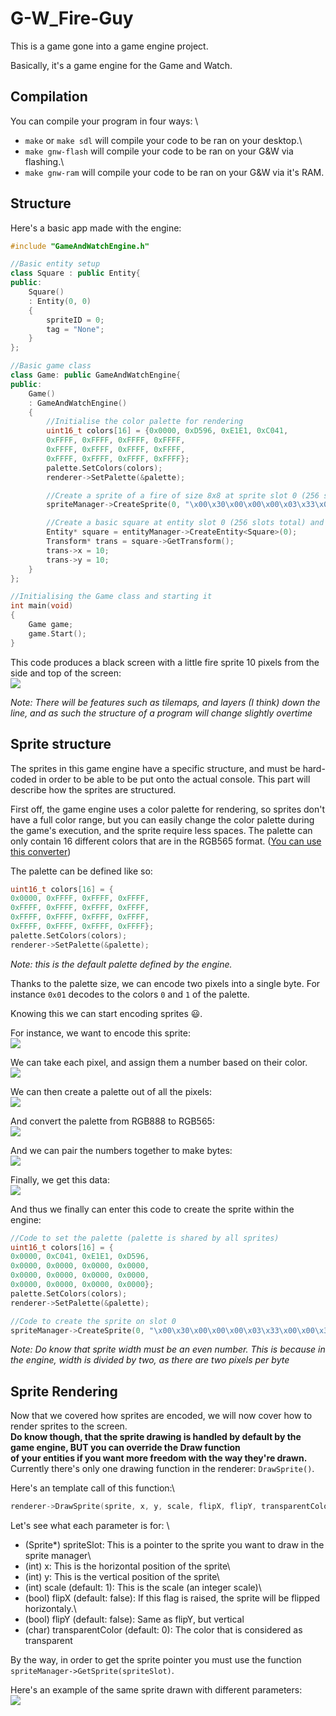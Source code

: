 # G-W_Fire-Guy

This is a game gone into a game engine project.

Basically, it's a game engine for the Game and Watch.

## Compilation

You can compile your program in four ways: \
- `make` or `make sdl` will compile your code to be ran on your desktop.\
- `make gnw-flash` will compile your code to be ran on your G&W via flashing.\
- `make gnw-ram` will compile your code to be ran on your G&W via it's RAM.

## Structure

Here's a basic  app made with the engine:

```C++
#include "GameAndWatchEngine.h"

//Basic entity setup
class Square : public Entity{
public:
	Square()
	: Entity(0, 0)
	{
		spriteID = 0;
		tag = "None";
	}
};

//Basic game class
class Game: public GameAndWatchEngine{
public:
	Game()
	: GameAndWatchEngine()
	{
		//Initialise the color palette for rendering
		uint16_t colors[16] = {0x0000, 0xD596, 0xE1E1, 0xC041, 
		0xFFFF, 0xFFFF, 0xFFFF, 0xFFFF,
		0xFFFF, 0xFFFF, 0xFFFF, 0xFFFF,
		0xFFFF, 0xFFFF, 0xFFFF, 0xFFFF};
		palette.SetColors(colors);
		renderer->SetPalette(&palette);

		//Create a sprite of a fire of size 8x8 at sprite slot 0 (256 slots total)
		spriteManager->CreateSprite(0, "\x00\x30\x00\x00\x00\x03\x33\x00\x00\x32\x33\x30\x00\x11\x23\x30\x03\x11\x21\x33\x03\x22\x22\x33\x03\x22\x22\x33\x00\x33\x33\x00", 4, 8);

		//Create a basic square at entity slot 0 (256 slots total) and setup its position to be (10;10)
		Entity* square = entityManager->CreateEntity<Square>(0);
		Transform* trans = square->GetTransform();
		trans->x = 10;
		trans->y = 10;
	}
};

//Initialising the Game class and starting it
int main(void)
{
	Game game;
	game.Start();
}
```

This code produces a black screen with a little fire sprite 10 pixels from the side and top of the screen:\
![](images/Screenshot.png)

*Note: There will be features such as tilemaps, and layers (I think) down the line, and as such the structure of a program will change slightly overtime*

## Sprite structure

The sprites in this game engine have a specific structure, and must be hard-coded in order to be able to be put onto the actual console. This part will describe how the sprites are structured.

First off, the game engine uses a color palette for rendering, so sprites don't have a full color range, but you can easily change the color palette during the game's execution, and the sprite require less spaces. 
The palette can only contain 16 different colors that are in the RGB565 format. ([You can use this converter](http://drakker.org/convert_rgb565.html))

The palette can be defined like so:
```C++
uint16_t colors[16] = {
0x0000, 0xFFFF, 0xFFFF, 0xFFFF, 
0xFFFF, 0xFFFF, 0xFFFF, 0xFFFF,
0xFFFF, 0xFFFF, 0xFFFF, 0xFFFF,
0xFFFF, 0xFFFF, 0xFFFF, 0xFFFF};
palette.SetColors(colors);
renderer->SetPalette(&palette);
```
*Note: this is the default palette defined by the engine.*

Thanks to the palette size, we can encode two pixels into a single byte.
For instance `0x01` decodes to the colors `0` and `1` of the palette.

Knowing this we can start encoding sprites :smiley:.

For instance, we want to encode this sprite:\
![](images/fire.png)

We can take each pixel, and assign them a number based on their color.\
![](images/ExampleEncoding1.gif)

We can then create a palette out of all the pixels:\
![](images/ExampleEncoding2.gif)

And convert the palette from RGB888 to RGB565:\
![](images/ExampleEncoding3.gif)

And we can pair the numbers together to make bytes:\
![](images/ExampleEncoding4.gif)

Finally, we get this data:\
![](images/FinalEncoding.png)

And thus we finally can enter this code to create the sprite within the engine:
```C++
//Code to set the palette (palette is shared by all sprites)
uint16_t colors[16] = {
0x0000, 0xC041, 0xE1E1, 0xD596, 
0x0000, 0x0000, 0x0000, 0x0000,
0x0000, 0x0000, 0x0000, 0x0000,
0x0000, 0x0000, 0x0000, 0x0000};
palette.SetColors(colors);
renderer->SetPalette(&palette);

//Code to create the sprite on slot 0
spriteManager->CreateSprite(0, "\x00\x30\x00\x00\x00\x03\x33\x00\x00\x32\x33\x30\x00\x11\x23\x30\x03\x11\x21\x33\x03\x22\x22\x33\x03\x22\x22\x33\x00\x33\x33\x00", 4, 8);
```

*Note: Do know that sprite width must be an even number. This is because in the engine, width is divided by two, as there are two pixels per byte*


## Sprite Rendering

Now that we covered how sprites are encoded, we will now cover how to render sprites to the screen. \
**Do know though, that the sprite drawing is handled by default by the game engine, BUT you can override the Draw function \
of your entities if you want more freedom with the way they're drawn.**
Currently there's only one drawing function in the renderer: `DrawSprite()`.

Here's an template call of this function:\
```C++
renderer->DrawSprite(sprite, x, y, scale, flipX, flipY, transparentColor);
```

Let's see what each parameter is for: \
- (Sprite*) spriteSlot: This is a pointer to the sprite you want to draw in the sprite manager\
- (int) x: This is the horizontal position of the sprite\
- (int) y: This is the vertical position of the sprite\
- (int) scale (default: 1): This is the scale (an integer scale)\
- (bool) flipX (default: false): If this flag is raised, the sprite will be flipped horizontaly.\
- (bool) flipY (default: false): Same as flipY, but vertical
- (char) transparentColor (default: 0): The color that is considered as transparent

By the way, in order to get the sprite pointer you must use the function `spriteManager->GetSprite(spriteSlot)`.

Here's an example of the same sprite drawn with different parameters: \
![](images/DrawingMethods.png)
